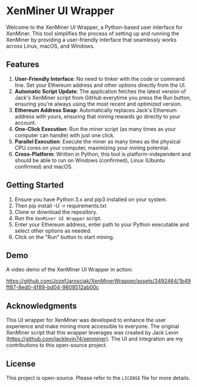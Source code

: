 # XenMiner UI Wrapper

Welcome to the XenMiner UI Wrapper, a Python-based user interface for XenMiner. This tool simplifies the process of setting up and running the XenMiner by providing a user-friendly interface that seamlessly works across Linux, macOS, and Windows.

## Features

1. **User-Friendly Interface**: No need to tinker with the code or command line. Set your Ethereum address and other options directly from the UI.
2. **Automatic Script Update**: The application fetches the latest version of Jack's XenMiner script from GitHub everytime you press the Run button, ensuring you're always using the most recent and optimized version.
3. **Ethereum Address Swap**: Automatically replaces Jack's Ethereum address with yours, ensuring that mining rewards go directly to your account.
4. **One-Click Execution**: Run the miner script (as many times as your computer can handle) with just one click.
5. **Parallel Execution**: Execute the miner as many times as the physical CPU cores on your computer, maximizing your mining potential.
6. **Cross-Platform**: Written in Python, this tool is platform-independent and should be able to run on Windows (confirmed), Linux (Ubuntu confirmed) and macOS.

## Getting Started

1. Ensure you have Python 3.x and pip3 installed on your system.
2. Then pip install -U -r requirements.txt 
3. Clone or download the repository.
4. Run the `XenMiner UI Wrapper` script.
5. Enter your Ethereum address, enter path to your Python executable and select other options as needed.
6. Click on the "Run" button to start mining.

## Demo

A video demo of the XenMiner UI Wrapper in action:

https://github.com/JozefJarosciak/XenMinerWrapper/assets/3492464/1b49ff87-8ed0-4f89-bd04-9608512ab00c


## Acknowledgments

This UI wrapper for XenMiner was developed to enhance the user experience and make mining more accessible to everyone. The original XenMiner script that this wrapper leverages was created by Jack Levin (https://github.com/jacklevin74/xenminer). The UI and integration are my contributions to this open-source project.

## License

This project is open-source. Please refer to the `LICENSE` file for more details.
